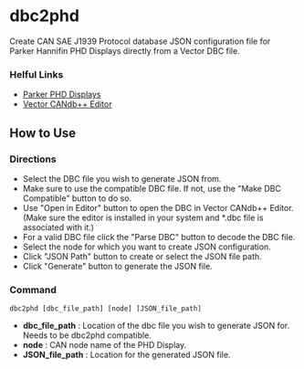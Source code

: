 # dbc2phd
Create CAN SAE J1939 Protocol database JSON configuration file for Parker Hannifin PHD Displays directly from a Vector DBC file.
### Helful Links
- [Parker PHD Displays](https://ph.parker.com/us/17616/en/phd) 
- [Vector CANdb++ Editor](https://www.vector.com/int/en/download/?tx_vectorproducts_productdownloaddetail%5Baction%5D=show&tx_vectorproducts_productdownloaddetail%5Bcontroller%5D=Productdownload&tx_vectorproducts_productdownloaddetail%5Bdownload%5D=54817&cHash=8adc056c8357025d3610a12fb823c59d)
## How to Use
### Directions
- Select the DBC file you wish to generate JSON from.
- Make sure to use the compatible DBC file. If not, use the "Make DBC Compatible" button to do so.
- Use "Open in Editor" button to open the DBC in Vector CANdb++ Editor. (Make sure the editor is installed in your system and *.dbc file is associated with it.)
- For a valid DBC file click the "Parse DBC" button to decode the DBC file.
- Select the node for which you want to create JSON configuration.
- Click "JSON Path" button to create or select the JSON file path.
- Click "Generate" button to generate the JSON file.
### Command
    dbc2phd [dbc_file_path] [node] [JSON_file_path]

- **dbc_file_path** : Location of the dbc file you wish to generate JSON for. Needs to be dbc2phd compatible.
- **node** : CAN node name of the PHD Display.
- **JSON_file_path** : Location for the generated JSON file.
